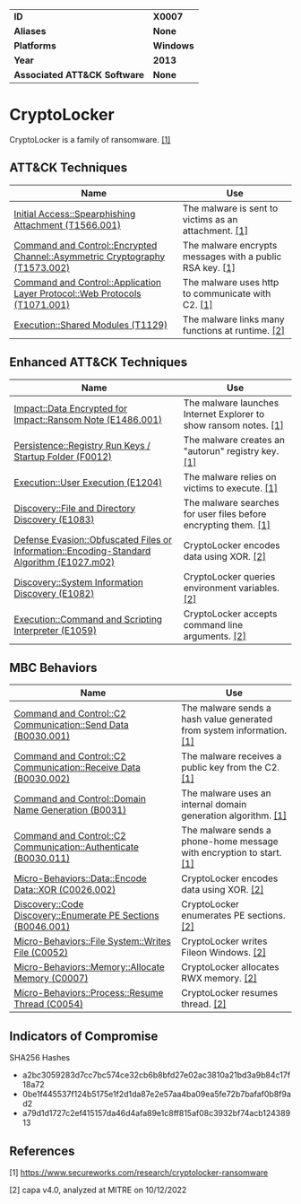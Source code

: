 <table>
<tr>
<td><b>ID</b></td>
<td><b>X0007</b></td>
</tr>
<tr>
<td><b>Aliases</b></td>
<td><b>None</b></td>
</tr>
<tr>
<td><b>Platforms</b></td>
<td><b>Windows</b></td>
</tr>
<tr>
<td><b>Year</b></td>
<td><b>2013</b></td>
</tr>
<tr>
<td><b>Associated ATT&CK Software</b></td>
<td><b>None</b></td>
</tr>
</table>


# CryptoLocker

CryptoLocker is a family of ransomware. [[1]](#1)


## ATT&CK Techniques

|Name|Use|
|---|---|
|[Initial Access::Spearphishing Attachment (T1566.001)](https://attack.mitre.org/techniques/T1566/001/)|The malware is sent to victims as an attachment. [[1]](#1)|
|[Command and Control::Encrypted Channel::Asymmetric Cryptography (T1573.002)](https://attack.mitre.org/techniques/T1573/002/)|The malware encrypts messages with a public RSA key. [[1]](#1)|
|[Command and Control::Application Layer Protocol::Web Protocols (T1071.001)](https://attack.mitre.org/techniques/T1071/001/)|The malware uses http to communicate with C2. [[1]](#1)|
|[Execution::Shared Modules (T1129)](https://attack.mitre.org/techniques/T1129)|The malware links many functions at runtime. [[2]](#2)|


## Enhanced ATT&CK Techniques

|Name|Use|
|---|---|
|[Impact::Data Encrypted for Impact::Ransom Note (E1486.001)](../impact/data-encrypted-for-impact.md)|The malware launches Internet Explorer to show ransom notes. [[1]](#1)|
|[Persistence::Registry Run Keys / Startup Folder (F0012)](../persistence/registry-run-keys-startup-folder.md)|The malware creates an "autorun" registry key. [[1]](#1)|
|[Execution::User Execution (E1204)](../execution/user-execution.md)|The malware relies on victims to execute. [[1]](#1)|
|[Discovery::File and Directory Discovery (E1083)](../discovery/file-and-directory-discovery.md)|The malware searches for user files before encrypting them. [[1]](#1)|
|[Defense Evasion::Obfuscated Files or Information::Encoding-Standard Algorithm (E1027.m02)](../defense-evasion/obfuscated-files-or-information.md)|CryptoLocker encodes data using XOR. [[2]](#2)|
|[Discovery::System Information Discovery (E1082)](../discovery/system-information-discovery.md)|CryptoLocker queries environment variables. [[2]](#2)|
|[Execution::Command and Scripting Interpreter (E1059)](../execution/command-and-scripting-interpreter.md)|CryptoLocker accepts command line arguments. [[2]](#2)|


## MBC Behaviors

|Name|Use|
|---|---|
|[Command and Control::C2 Communication::Send Data (B0030.001)](../command-and-control/c2-communication.md)|The malware sends a hash value generated from system information. [[1]](#1)|
|[Command and Control::C2 Communication::Receive Data (B0030.002)](../command-and-control/c2-communication.md)|The malware receives a public key from the C2. [[1]](#1)|
|[Command and Control::Domain Name Generation (B0031)](../command-and-control/domain-name-generation.md)|The malware uses an internal domain generation algorithm. [[1]](#1)|
|[Command and Control::C2 Communication::Authenticate (B0030.011)](../command-and-control/c2-communication.md)|The malware sends a phone-home message with encryption to start. [[1]](#1)|
|[Micro-Behaviors::Data::Encode Data::XOR (C0026.002)](../micro-behaviors/data/encode-data.md)|CryptoLocker encodes data using XOR. [[2]](#2)|
|[Discovery::Code Discovery::Enumerate PE Sections (B0046.001)](../discovery/code-discovery.md)|CryptoLocker enumerates PE sections. [[2]](#2)|
|[Micro-Behaviors::File System::Writes File (C0052)](../micro-behaviors/file-system/writes-file.md)|CryptoLocker writes Fileon Windows. [[2]](#2)|
|[Micro-Behaviors::Memory::Allocate Memory (C0007)](../micro-behaviors/memory/allocate-memory.md)|CryptoLocker allocates RWX memory. [[2]](#2)|
|[Micro-Behaviors::Process::Resume Thread (C0054)](../micro-behaviors/process/resume-thread.md)|CryptoLocker resumes thread. [[2]](#2)|


## Indicators of Compromise

SHA256 Hashes
- a2bc3059283d7cc7bc574ce32cb6b8bfd27e02ac3810a21bd3a9b84c17f18a72
- 0be1f445537f124b5175e1f2d1da87e2e57aa4ba09ea5fe72b7bafaf0b8f9ad2
- a79d1d1727c2ef415157da46d4afa89e1c8ff815af08c3932bf74acb12438913

## References

<a name="1">[1]</a> https://www.secureworks.com/research/cryptolocker-ransomware

<a name="2">[2]</a> capa v4.0, analyzed at MITRE on 10/12/2022

